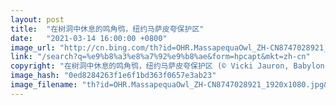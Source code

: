 ```yaml
---
layout: post
title:  "在树洞中休息的鸣角鸮，纽约马萨皮夸保护区"
date:   "2021-03-14 16:00:00 +0800"
image_url: "http://cn.bing.com/th?id=OHR.MassapequaOwl_ZH-CN8747028921_1920x1080.jpg&rf=LaDigue_1920x1080.jpg&pid=hp"
link: "/search?q=%e9%b8%a3%e8%a7%92%e9%b8%ae&form=hpcapt&mkt=zh-cn"
copyright: "在树洞中休息的鸣角鸮，纽约马萨皮夸保护区 (© Vicki Jauron, Babylon and Beyond Photography/Getty Images)"
image_hash: "0ed8284263f1e6f1bd363f0657e3ab23"
image_filename: "th?id=OHR.MassapequaOwl_ZH-CN8747028921_1920x1080.jpg&rf=LaDigue_1920x1080.jpg&pid=hp"
---
```

